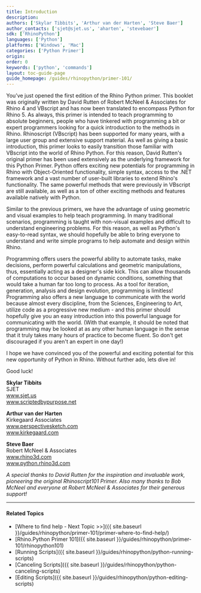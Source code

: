 ```yaml
---
title: Introduction
description:
authors: ['Skylar Tibbits', 'Arthur van der Harten', 'Steve Baer']
author_contacts: ['sjet@sjet.us', 'aharten', 'stevebaer']
sdk: ['RhinoPython']
languages: ['Python']
platforms: ['Windows', 'Mac']
categories: ['Python Primer']
origin:
order: 0
keywords: ['python', 'commands']
layout: toc-guide-page
guide_homepage: /guides/rhinopython/primer-101/
---
```


You’ve just opened the first edition of the Rhino Python primer. This booklet was originally written by David Rutten of Robert McNeel & Associates for Rhino 4 and VBscript and has now been translated to encompass Python for Rhino 5.  As always, this primer is intended to teach programming to absolute beginners, people who have tinkered with programming a bit or expert programmers looking for a quick introduction to the methods in Rhino.  Rhinoscript (VBscript) has been supported for many years, with a large user group and extensive support material. As well as giving a basic introduction, this primer looks to easily transition those familiar with VBscript into the world of Rhino Python.  For this reason, David Rutten's original primer has been used extensively as the underlying framework for this Python Primer.  Python offers exciting new potentials for programming in Rhino with Object-Oriented functionality, simple syntax, access to the .NET framework and a vast number of user-built libraries to extend Rhino's functionality.  The same powerful methods that were previously in VBscript are still available, as well as a ton of other exciting methods and features available natively with Python.  

Similar to the previous primers, we have the advantage of using geometric and visual examples to help teach programming.  In many traditional scenarios, programming is taught with non-visual examples and difficult to understand engineering problems.  For this reason, as well as Python's easy-to-read syntax, we should hopefully be able to bring everyone to understand and write simple programs to help automate and design within Rhino.

Programming offers users the powerful ability to automate tasks, make decisions, perform powerful calculations and geometric manipulations, thus, essentially acting as a designer's side kick.  This can allow thousands of computations to occur based on dynamic conditions, something that would take a human far too long to process.  As a tool for iteration, generation, analysis and design evolution, programming is limitless! Programming also offers a new language to communicate with the world because almost every discipline, from the Sciences, Engineering to Art, utilize code as a progressive new medium - and this primer should hopefully give you an easy introduction into this powerful language for communicating with the world.  (With that example, it should be noted that programming may be looked at as any other human language in the sense that it truly takes many hours of practice to become fluent.  So don't get discouraged if you aren't an expert in one day!)

I hope we have convinced you of the powerful and exciting potential for this new opportunity of Python in Rhino.  Without further ado, lets dive in!

Good luck!

**Skylar Tibbits**  
SJET  
www.sjet.us    
www.scriptedbypurpose.net  

**Arthur van der Harten**  
Kirkegaard Associates  
www.perspectivesketch.com  
www.kirkegaard.com  

**Steve Baer**  
Robert McNeel & Associates  
www.rhino3d.com  
www.python.rhino3d.com  

*A special thanks to David Rutten for the inspiration and invaluable work, pioneering the original Rhinoscript101 Primer. Also many thanks to Bob McNeel and everyone at Robert McNeel & Associates for their generous support!*

---

#### Related Topics

- [Where to find help - Next Topic >>]({{ site.baseurl }}/guides/rhinopython/primer-101/primer-where-to-find-help/)
- [Rhino.Python Primer 101]({{ site.baseurl }}/guides/rhinopython/primer-101/rhinopython101)
- [Running Scripts]({{ site.baseurl }}/guides/rhinopython/python-running-scripts)
- [Canceling Scripts]({{ site.baseurl }}/guides/rhinopython/python-canceling-scripts)
- [Editing Scripts]({{ site.baseurl }}/guides/rhinopython/python-editing-scripts)

